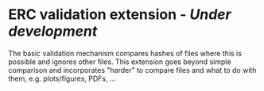 # ERC validation extension - _Under development_

The basic validation mechanism compares hashes of files where this is possible and ignores other files.
This extension goes beyond simple comparison and incorporates "harder" to compare files and what to do with them, e.g. plots/figures, PDFs, ...